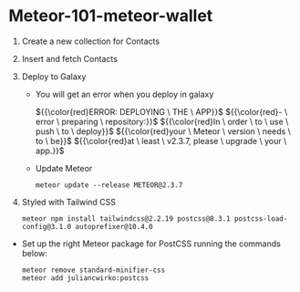 # Meteor-101-meteor-wallet

1. Create a new collection for Contacts
2. Insert and fetch Contacts
3. Deploy to Galaxy

    - You will get an error when you deploy in galaxy
      
      ${{\color{red}ERROR: DEPLOYING \ THE \ APP}}$
      ${{\color{red}- \ error \ preparing \ repository:}}$
      ${{\color{red}In \ order \ to \ use \ push \ to \ deploy}}$
      ${{\color{red}your \ Meteor \ version \ needs \ to \ be}}$
      ${{\color{red}at \ least \ v2.3.7, please \ upgrade \ your \ app.}}$

    - Update Meteor
      ```
      meteor update --release METEOR@2.3.7
      ```
4. Styled with Tailwind CSS
    ```
    meteor npm install tailwindcss@2.2.19 postcss@8.3.1 postcss-load-config@3.1.0 autoprefixer@10.4.0
    ```
  - Set up the right Meteor package for PostCSS running the commands below:
    ```
    meteor remove standard-minifier-css
    meteor add juliancwirko:postcss
    ```